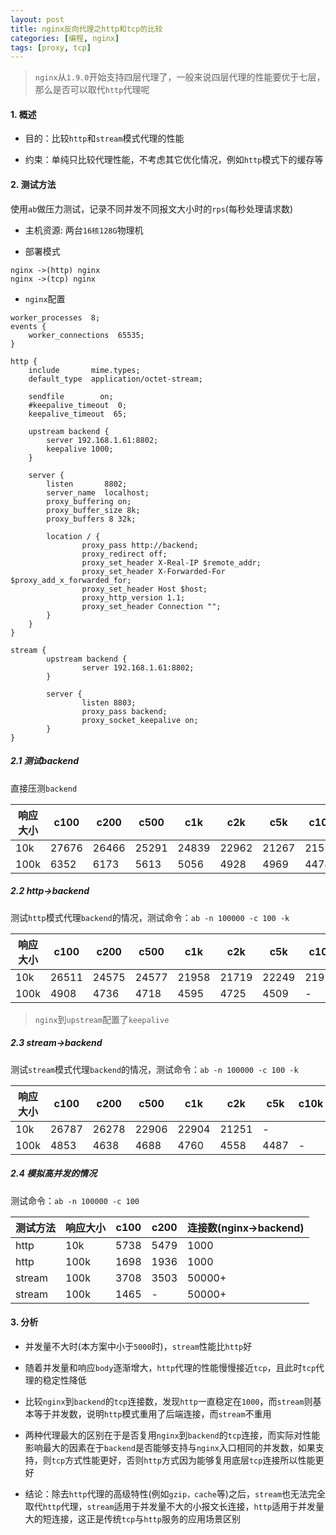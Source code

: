 ```yaml
---
layout: post
title: nginx反向代理之http和tcp的比较
categories: [编程, nginx]
tags: [proxy, tcp]
---
```


> `nginx`从`1.9.0`开始支持四层代理了，一般来说四层代理的性能要优于七层，那么是否可以取代`http`代理呢

#### 1. 概述

* 目的：比较`http`和`stream`模式代理的性能

* 约束：单纯只比较代理性能，不考虑其它优化情况，例如`http`模式下的缓存等

#### 2. 测试方法

使用`ab`做压力测试，记录不同并发不同报文大小时的`rps`(每秒处理请求数)

* 主机资源: 两台`16核128G`物理机

* 部署模式

```
nginx ->(http) nginx
nginx ->(tcp) nginx
```

* `nginx`配置

```
worker_processes  8;
events {
    worker_connections  65535;
}

http {
    include       mime.types;
    default_type  application/octet-stream;

    sendfile        on;
    #keepalive_timeout  0;
    keepalive_timeout  65;

    upstream backend {
        server 192.168.1.61:8802;
        keepalive 1000;
    }

    server {
        listen       8802;
        server_name  localhost;
        proxy_buffering on;
        proxy_buffer_size 8k;
        proxy_buffers 8 32k;

        location / {
                proxy_pass http://backend;
                proxy_redirect off;
                proxy_set_header X-Real-IP $remote_addr;
                proxy_set_header X-Forwarded-For $proxy_add_x_forwarded_for;
                proxy_set_header Host $host;
                proxy_http_version 1.1;
                proxy_set_header Connection "";
        }
    }
}

stream {
        upstream backend {
                server 192.168.1.61:8802;
        }

        server {
                listen 8803;
                proxy_pass backend;
                proxy_socket_keepalive on;
        }
}        
```

##### 2.1 测试backend

直接压测`backend`

| 响应大小 |   c100  |  c200 |  c500 | c1k | c2k | c5k | c10k |
| -------- | --------- | --------- | ---------- | ---------- | ---------- | ---------- | ---------- |
| 10k | 27676 | 26466 | 25291 | 24839 | 22962 | 21267 | 21559 |
| 100k| 6352 | 6173 | 5613 | 5056| 4928 | 4969 | 4478 |

##### 2.2 http->backend

测试`http`模式代理`backend`的情况，测试命令：`ab -n 100000 -c 100 -k`

| 响应大小 |   c100  |  c200 |  c500 | c1k | c2k | c5k | c10k |
| -------- | --------- | --------- | ---------- | ---------- | ---------- | ---------- | ---------- |
| 10k | 26511 | 24575 | 24577 | 21958 | 21719 | 22249 | 21910 |
| 100k| 4908 | 4736 | 4718 | 4595 | 4725 | 4509 | - |
    
> `nginx`到`upstream`配置了`keepalive`

##### 2.3 stream->backend

测试`stream`模式代理`backend`的情况，测试命令：`ab -n 100000 -c 100 -k`

| 响应大小 |   c100  |  c200 |  c500 | c1k | c2k | c5k | c10k |
| -------- | --------- | --------- | ---------- | ---------- | ---------- | ---------- | ---------- |
| 10k | 26787 | 26278 | 22906 | 22904 | 21251 | - |
| 100k| 4853 | 4638 | 4688 | 4760 | 4558 | 4487 | - |

##### 2.4 模拟高并发的情况

测试命令：`ab -n 100000 -c 100`

| 测试方法 | 响应大小 |   c100  |  c200 |  连接数(nginx->backend) |
| ------------- | -------- | --------- | --------- | ---------- |
| http | 10k | 5738 | 5479 | 1000 |
| http |100k| 1698 | 1936 | 1000 |
| stream |100k| 3708 | 3503 | 50000+ |
| stream |100k| 1465 | - | 50000+ |

#### 3. 分析

* 并发量不大时(本方案中小于`5000`时)，`stream`性能比`http`好
* 随着并发量和响应`body`逐渐增大，`http`代理的性能慢慢接近`tcp`，且此时`tcp`代理的稳定性降低
* 比较`nginx`到`backend`的`tcp`连接数，发现`http`一直稳定在`1000`，而`stream`则基本等于并发数，说明`http`模式重用了后端连接，而`stream`不重用
* 两种代理最大的区别在于是否复用`nginx`到`backend`的`tcp`连接，而实际对性能影响最大的因素在于`backend`是否能够支持与`nginx`入口相同的并发数，如果支持，则`tcp`方式性能更好，否则`http`方式因为能够复用底层`tcp`连接所以性能更好

* 结论：除去`http`代理的高级特性(例如`gzip，cache`等)之后，`stream`也无法完全取代`http`代理，`stream`适用于并发量不大的小报文长连接，`http`适用于并发量大的短连接，这正是传统`tcp`与`http`服务的应用场景区别

